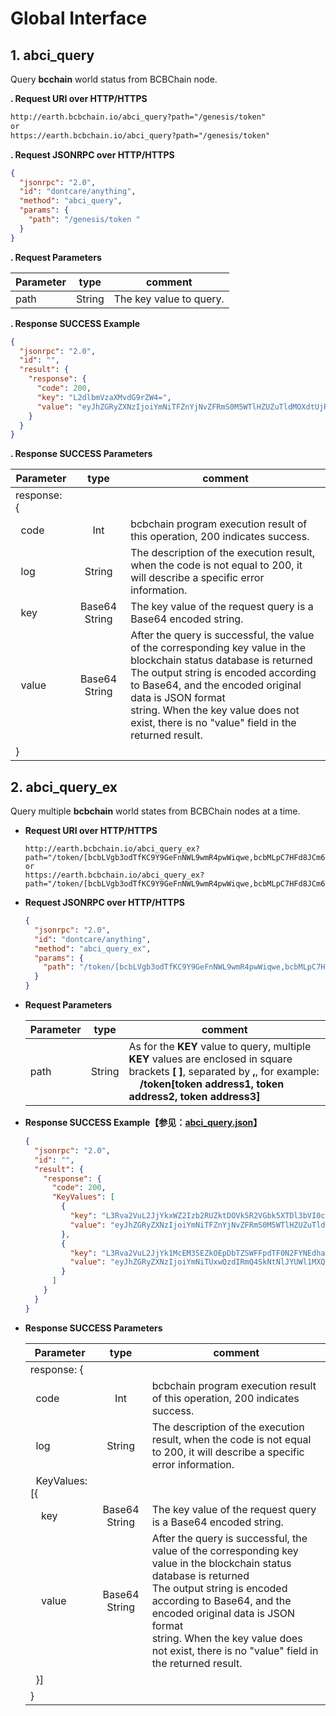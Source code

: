# Global Interface

## 1. abci\_query

Query **bcchain** world status from BCBChain node.

**. Request URI over HTTP/HTTPS**

```html
http://earth.bcbchain.io/abci_query?path="/genesis/token"
or
https://earth.bcbchain.io/abci_query?path="/genesis/token"
```

**. Request JSONRPC over HTTP/HTTPS**

```json
{
  "jsonrpc": "2.0",
  "id": "dontcare/anything",
  "method": "abci_query",
  "params": {
    "path": "/genesis/token "
  }
}
```

**. Request Parameters**

| **Parameter** | **type** | **comment** |
| -------- | :------: | ------------------------------------------------------------ |
| path     |  String  | The key value to query.                                         |

**. Response SUCCESS Example**

```json
{
  "jsonrpc": "2.0",
  "id": "",
  "result": {
    "response": {
      "code": 200,
      "key": "L2dlbmVzaXMvdG9rZW4=",
      "value": "eyJhZGRyZXNzIjoiYmNiTFZnYjNvZFRmS0M5WTlHZUZuTldMOXdtUjRwd1dpcXdlIiwib3duZXIiOiJiY2I4eU5lcUFpeFo3RERReDFmSFN2UWRBM2tLRFE0OGdjaTciLCJ2ZXJzaW9uIjoiIiwibmFtZSI6IkJDQiIsInN5bWJvbCI6IkJDQiIsInRvdGFsU3VwcGx5Ijo1MDAwMDAwMDAwMDAwMDAwMDAwLCJhZGRTdXBwbHlFbmFibGVkIjpmYWxzZSwiYnVybkVuYWJsZWQiOmZhbHNlLCJnYXNwcmljZSI6MjUwMH0="
    }
  }
}
```

**. Response SUCCESS Parameters**

| **Parameter**         |   **type**    | **comment** |
| ---------------- | :-----------: | ------------------------------------------------------------ |
| response: {   |         |        |
| &nbsp;&nbsp;code |    Int  | bcbchain program execution result of this operation, 200 indicates success. |
| &nbsp;&nbsp;log  | String | The description of the execution result, when the code is not equal to 200, it will describe a specific error information. |
| &nbsp;&nbsp;key  | Base64 String | The key value of the request query is a Base64 encoded string. |
| &nbsp;&nbsp;value      | Base64 String | After the query is successful, the value of the corresponding key value in the blockchain status database is returned <br/> The output string is encoded according to Base64, and the encoded original data is JSON format <br/> string. When the key value does not exist, there is no "value" field in the returned result. |
| }                |               |                                                              |

## 2. abci_query_ex

Query multiple **bcbchain** world states from BCBChain nodes at a time.

- **Request URI over HTTP/HTTPS**

  ```text
  http://earth.bcbchain.io/abci_query_ex?path="/token/[bcbLVgb3odTfKC9Y9GeFnNWL9wmR4pwWiqwe,bcbMLpC7HFd8JCm6RXQiu1t7aX4GaiW5c4Cm]"
  or
  https://earth.bcbchain.io/abci_query_ex?path="/token/[bcbLVgb3odTfKC9Y9GeFnNWL9wmR4pwWiqwe,bcbMLpC7HFd8JCm6RXQiu1t7aX4GaiW5c4Cm]"
  ```

- **Request JSONRPC over HTTP/HTTPS**

  ```json
  {
    "jsonrpc": "2.0",
    "id": "dontcare/anything",
    "method": "abci_query_ex",
    "params": {
      "path": "/token/[bcbLVgb3odTfKC9Y9GeFnNWL9wmR4pwWiqwe,bcbMLpC7HFd8JCm6RXQiu1t7aX4GaiW5c4Cm]"
    }
  }
  ```

- **Request Parameters**

  | **Parameter** | **type** | **comment** |
  | -------- | :------: | ------------------------------------------------------------ |
  | path     |  String  |  As for the **KEY** value to query, multiple **KEY** values are enclosed in square brackets **[ ]**, separated by **,**, for example: <br>&nbsp;&nbsp;&nbsp;&nbsp;**/token[token address1, token address2, token address3]**|

- **Response SUCCESS Example【参见：[abci_query.json](./json20/abci_query.json)】**

  ```json
  {
    "jsonrpc": "2.0",
    "id": "",
    "result": {
      "response": {
        "code": 200,
        "KeyValues": [
          {
            "key": "L3Rva2VuL2JjYkxWZ2Izb2RUZktDOVk5R2VGbk5XTDl3bVI0cHdXaXF3ZQ==",
            "value": "eyJhZGRyZXNzIjoiYmNiTFZnYjNvZFRmS0M5WTlHZUZuTldMOXdtUjRwd1dpcXdlIiwib3duZXIiOiJiY2I4eU5lcUFpeFo3RERReDFmSFN2UWRBM2tLRFE0OGdjaTciLCJ2ZXJzaW9uIjoiIiwibmFtZSI6IkJDQiIsInN5bWJvbCI6IkJDQiIsInRvdGFsU3VwcGx5Ijo2NjAwMDAwMDAwMDAwMDAwMCwiYWRkU3VwcGx5RW5hYmxlZCI6ZmFsc2UsImJ1cm5FbmFibGVkIjpmYWxzZSwiZ2FzcHJpY2UiOjI1MDB9"
          },
          {
            "key": "L3Rva2VuL2JjYk1McEM3SEZkOEpDbTZSWFFpdTF0N2FYNEdhaVc1YzRDbQ==",
            "value": "eyJhZGRyZXNzIjoiYmNiTUxwQzdIRmQ4SkNtNlJYUWl1MXQ3YVg0R2FpVzVjNENtIiwib3duZXIiOiJiY2I4eU5lcUFpeFo3RERReDFmSFN2UWRBM2tLRFE0OGdjaTciLCJ2ZXJzaW9uIjoiIiwibmFtZSI6IlVTRFgiLCJzeW1ib2wiOiJVU0RYIiwidG90YWxTdXBwbHkiOjIwMDAwMDAwMDAwMDAwMDAwMCwiYWRkU3VwcGx5RW5hYmxlZCI6dHJ1ZSwiYnVybkVuYWJsZWQiOnRydWUsImdhc3ByaWNlIjoyNTAwfQ=="
          }
        ]
      }
    }
  }
  ```

- **Response SUCCESS Parameters**

  | **Parameter**          |   **type**    | **comment** |
  | ----------------- | :-----------: | ------------------------------------------------------------ |
  | response: {       |               |                                                              |
  | &nbsp;&nbsp;code  |      Int      | bcbchain program execution result of this operation, 200 indicates success.                |
  | &nbsp;&nbsp;log   |    String     | The description of the execution result, when the code is not equal to 200, it will describe a specific error information. |
  | &nbsp;&nbsp;KeyValues: [{|               |                                                              |
  | &nbsp;&nbsp;&nbsp;&nbsp;key   | Base64 String | The key value of the request query is a Base64 encoded string.                        |
  | &nbsp;&nbsp;&nbsp;&nbsp;value | Base64 String | After the query is successful, the value of the corresponding key value in the blockchain status database is returned <br/> The output string is encoded according to Base64, and the encoded original data is JSON format <br/> string. When the key value does not exist, there is no "value" field in the returned result. |
  | &nbsp;&nbsp;}] |               |                                                              |
  | }                 |               |                                                              |
